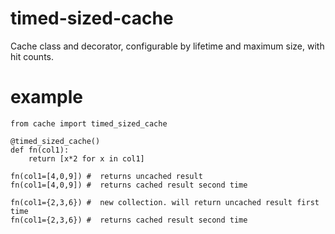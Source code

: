 # timed-sized-cache
Cache class and decorator, configurable by lifetime and maximum size, with hit counts.

# example

    from cache import timed_sized_cache

    @timed_sized_cache()
    def fn(col1):
        return [x*2 for x in col1]

    fn(col1=[4,0,9]) #  returns uncached result
    fn(col1=[4,0,9]) #  returns cached result second time

    fn(col1={2,3,6}) #  new collection. will return uncached result first time
    fn(col1={2,3,6}) #  returns cached result second time
